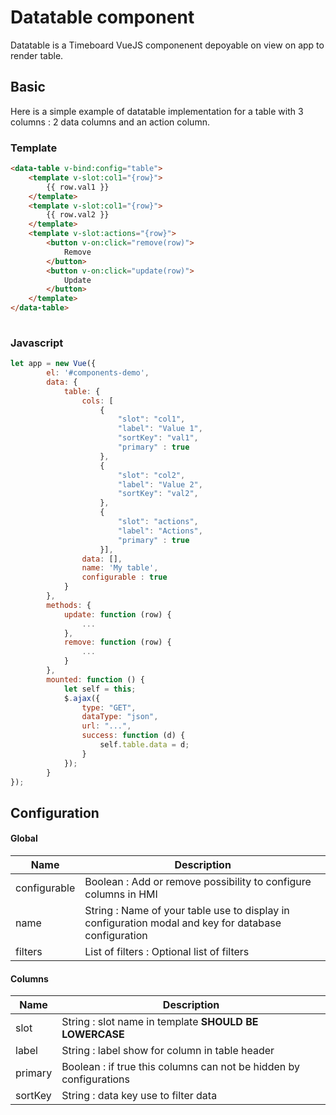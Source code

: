 # Datatable component
Datatable is a Timeboard VueJS componenent depoyable on view on app to render table. 
## Basic 
Here is a simple example of datatable implementation for a table with 3 columns : 2 data columns and an action column.
### Template 
```HTML
<data-table v-bind:config="table">
    <template v-slot:col1="{row}">
        {{ row.val1 }}
    </template>
    <template v-slot:col1="{row}">
        {{ row.val2 }}
    </template>
    <template v-slot:actions="{row}">
        <button v-on:click="remove(row)">
            Remove
        </button>
        <button v-on:click="update(row)">
            Update
        </button>
    </template>
</data-table>
    
```
### Javascript 
```javascript
let app = new Vue({
        el: '#components-demo',
        data: {
            table: {
                cols: [
                    {
                        "slot": "col1",
                        "label": "Value 1",
                        "sortKey": "val1",
                        "primary" : true
                    },
                    {
                        "slot": "col2",
                        "label": "Value 2",
                        "sortKey": "val2",
                    },
                    {
                        "slot": "actions",
                        "label": "Actions",
                        "primary" : true
                    }],
                data: [],
                name: 'My table',
                configurable : true
            }
        },
        methods: {
            update: function (row) {
                ...
            },
            remove: function (row) {
                ...
            }
        },
        mounted: function () {
            let self = this;
            $.ajax({
                type: "GET",
                dataType: "json",
                url: "...",
                success: function (d) {
                    self.table.data = d;
                }
            });
        }
});
```
## Configuration 
#### Global
|   Name | Description |
|--------|-----------|
| configurable   | Boolean : Add or remove possibility to configure columns in HMI    | 
| name   | String : Name of your table use to display in configuration modal and key for database configuration    | 
| filters   | List of filters  : Optional list of filters   | 
#### Columns
|   Name | Description |
|--------|-----------|
| slot   | String : slot name in template **SHOULD BE LOWERCASE** | 
| label   | String : label show for column in table header  | 
| primary   | Boolean : if true this columns can not be hidden by configurations    | 
| sortKey   | String : data key use to filter data | 
